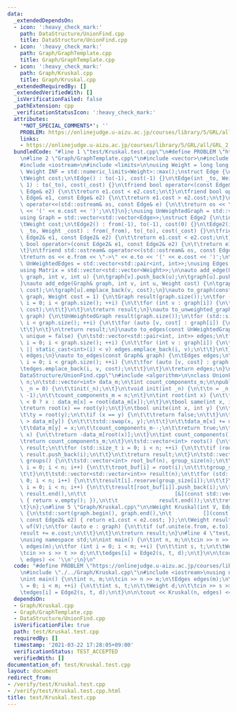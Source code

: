 ```yaml
---
data:
  _extendedDependsOn:
  - icon: ':heavy_check_mark:'
    path: DataStructure/UnionFind.cpp
    title: DataStructure/UnionFind.cpp
  - icon: ':heavy_check_mark:'
    path: Graph/GraphTemplate.cpp
    title: Graph/GraphTemplate.cpp
  - icon: ':heavy_check_mark:'
    path: Graph/Kruskal.cpp
    title: Graph/Kruskal.cpp
  _extendedRequiredBy: []
  _extendedVerifiedWith: []
  _isVerificationFailed: false
  _pathExtension: cpp
  _verificationStatusIcon: ':heavy_check_mark:'
  attributes:
    '*NOT_SPECIAL_COMMENTS*': ''
    PROBLEM: https://onlinejudge.u-aizu.ac.jp/courses/library/5/GRL/all/GRL_2_A
    links:
    - https://onlinejudge.u-aizu.ac.jp/courses/library/5/GRL/all/GRL_2_A
  bundledCode: "#line 1 \"test/Kruskal.test.cpp\"\n#define PROBLEM \"https://onlinejudge.u-aizu.ac.jp/courses/library/5/GRL/all/GRL_2_A\"\
    \n#line 2 \"Graph/GraphTemplate.cpp\"\n#include <vector>\n#include <utility>\n\
    #include <iostream>\n#include <limits>\n\nusing Weight = long long;\nconstexpr\
    \ Weight INF = std::numeric_limits<Weight>::max();\nstruct Edge {\n\tint to;\n\
    \tWeight cost;\n\tEdge() : to(-1), cost(-1) {}\n\tEdge(int _to, Weight _cost =\
    \ 1) : to(_to), cost(_cost) {}\n\tfriend bool operator<(const Edge& e1, const\
    \ Edge& e2) {\n\t\treturn e1.cost < e2.cost;\n\t}\n\tfriend bool operator>(const\
    \ Edge& e1, const Edge& e2) {\n\t\treturn e1.cost > e2.cost;\n\t}\n\tfriend std::ostream&\
    \ operator<<(std::ostream& os, const Edge& e) {\n\t\treturn os << \"->\" << e.to\
    \ << '(' << e.cost << ')';\n\t}\n};\nusing UnWeightedGraph = std::vector<std::vector<int>>;\n\
    using Graph = std::vector<std::vector<Edge>>;\nstruct Edge2 {\n\tint from, to;\n\
    \tWeight cost;\n\tEdge2() : from(-1), to(-1), cost(0) {}\n\tEdge2(int _from, int\
    \ _to, Weight _cost) : from(_from), to(_to), cost(_cost) {}\n\tfriend bool operator<(const\
    \ Edge2& e1, const Edge2& e2) {\n\t\treturn e1.cost < e2.cost;\n\t}\n\tfriend\
    \ bool operator>(const Edge2& e1, const Edge2& e2) {\n\t\treturn e1.cost > e2.cost;\n\
    \t}\n\tfriend std::ostream& operator<<(std::ostream& os, const Edge2& e) {\n\t\
    \treturn os << e.from << \"->\" << e.to << '(' << e.cost << ')';\n\t}\n};\nusing\
    \ UnWeightedEdges = std::vector<std::pair<int, int>>;\nusing Edges = std::vector<Edge2>;\n\
    using Matrix = std::vector<std::vector<Weight>>;\n\nauto add_edge(UnWeightedGraph&\
    \ graph, int v, int u) {\n\tgraph[v].push_back(u);\n\tgraph[u].push_back(v);\n\
    }\nauto add_edge(Graph& graph, int v, int u, Weight cost) {\n\tgraph[v].emplace_back(u,\
    \ cost);\n\tgraph[u].emplace_back(v, cost);\n}\nauto to_graph(const UnWeightedGraph&\
    \ graph, Weight cost = 1) {\n\tGraph result(graph.size());\n\tfor (std::size_t\
    \ i = 0; i < graph.size(); ++i) {\n\t\tfor (int v : graph[i]) {\n\t\t\tresult[i].emplace_back(v,\
    \ cost);\n\t\t}\n\t}\n\treturn result;\n}\nauto to_unweighted_graph(const Graph&\
    \ graph) {\n\tUnWeightedGraph result(graph.size());\n\tfor (std::size_t i = 0;\
    \ i < graph.size(); ++i) {\n\t\tfor (auto [v, cost] : graph[i]) {\n\t\t\tresult[i].push_back(v);\n\
    \t\t}\n\t}\n\treturn result;\n}\nauto to_edges(const UnWeightedGraph& graph, bool\
    \ unique = false) {\n\tstd::vector<std::pair<int, int>> edges;\n\tfor (std::size_t\
    \ i = 0; i < graph.size(); ++i) {\n\t\tfor (int v : graph[i]) {\n\t\t\tif (!unique\
    \ || static_cast<int>(i) < v) edges.emplace_back(i, v);\n\t\t}\n\t}\n\treturn\
    \ edges;\n}\nauto to_edges(const Graph& graph) {\n\tEdges edges;\n\tfor (std::size_t\
    \ i = 0; i < graph.size(); ++i) {\n\t\tfor (auto [v, cost] : graph[i]) {\n\t\t\
    \tedges.emplace_back(i, v, cost);\n\t\t}\n\t}\n\treturn edges;\n}\n#line 4 \"\
    DataStructure/UnionFind.cpp\"\n#include <algorithm>\n\nclass UnionFind {\n\tstd::size_t\
    \ n;\n\tstd::vector<int> data_m;\n\tint count_components_m;\n\npublic:\n\tUnionFind(int\
    \ _n = 0) {\n\t\tinit(_n);\n\t}\n\tvoid init(int _n) {\n\t\tn = _n;\n\t\tdata_m.assign(n,\
    \ -1);\n\t\tcount_components_m = n;\n\t}\n\tint root(int x) {\n\t\treturn data_m[x]\
    \ < 0 ? x : data_m[x] = root(data_m[x]);\n\t}\n\tbool same(int x, int y) {\n\t\
    \treturn root(x) == root(y);\n\t}\n\tbool unite(int x, int y) {\n\t\tx = root(x);\n\
    \t\ty = root(y);\n\t\tif (x == y) {\n\t\t\treturn false;\n\t\t}\n\t\tif (data_m[x]\
    \ > data_m[y]) {\n\t\t\tstd::swap(x, y);\n\t\t}\n\t\tdata_m[x] += data_m[y];\n\
    \t\tdata_m[y] = x;\n\t\tcount_components_m--;\n\t\treturn true;\n\t}\n\tint size(int\
    \ x) {\n\t\treturn -data_m[root(x)];\n\t}\n\tint count_components() const {\n\t\
    \treturn count_components_m;\n\t}\n\tstd::vector<int> roots() {\n\t\tstd::vector<int>\
    \ result;\n\t\tfor (std::size_t i = 0; i < n; ++i) {\n\t\t\tif (root(i) == static_cast<int>(i))\
    \ result.push_back(i);\n\t\t}\n\t\treturn result;\n\t}\n\tstd::vector<std::vector<int>>\
    \ groups() {\n\t\tstd::vector<int> root_buf(n), group_size(n);\n\t\tfor (std::size_t\
    \ i = 0; i < n; i++) {\n\t\t\troot_buf[i] = root(i);\n\t\t\tgroup_size[root_buf[i]]++;\n\
    \t\t}\n\t\tstd::vector<std::vector<int>> result(n);\n\t\tfor (std::size_t i =\
    \ 0; i < n; i++) {\n\t\t\tresult[i].reserve(group_size[i]);\n\t\t}\n\t\tfor (std::size_t\
    \ i = 0; i < n; i++) {\n\t\t\tresult[root_buf[i]].push_back(i);\n\t\t}\n\t\tresult.erase(std::remove_if(result.begin(),\
    \ result.end(),\n\t\t                            [&](const std::vector<int>& v)\
    \ { return v.empty(); }),\n\t\t             result.end());\n\t\treturn result;\n\
    \t}\n};\n#line 5 \"Graph/Kruskal.cpp\"\n\nWeight Kruskal(int V, Edges& graph)\
    \ {\n\tstd::sort(graph.begin(), graph.end(),\n\t          [](const Edge2& e1,\
    \ const Edge2& e2) { return e1.cost < e2.cost; });\n\tWeight result = 0;\n\tUnionFind\
    \ uf(V);\n\tfor (auto e : graph) {\n\t\tif (uf.unite(e.from, e.to)) {\n\t\t\t\
    result += e.cost;\n\t\t}\n\t}\n\treturn result;\n}\n#line 4 \"test/Kruskal.test.cpp\"\
    \nusing namespace std;\n\nint main() {\n\tint n, m;\n\tcin >> n >> m;\n\tEdges\
    \ edges(m);\n\tfor (int i = 0; i < m; ++i) {\n\t\tint s, t;\n\t\tWeight d;\n\t\
    \tcin >> s >> t >> d;\n\t\tedges[i] = Edge2(s, t, d);\n\t}\n\n\tcout << Kruskal(n,\
    \ edges) << '\\n';\n}\n"
  code: "#define PROBLEM \"https://onlinejudge.u-aizu.ac.jp/courses/library/5/GRL/all/GRL_2_A\"\
    \n#include \"./../Graph/Kruskal.cpp\"\n#include <iostream>\nusing namespace std;\n\
    \nint main() {\n\tint n, m;\n\tcin >> n >> m;\n\tEdges edges(m);\n\tfor (int i\
    \ = 0; i < m; ++i) {\n\t\tint s, t;\n\t\tWeight d;\n\t\tcin >> s >> t >> d;\n\t\
    \tedges[i] = Edge2(s, t, d);\n\t}\n\n\tcout << Kruskal(n, edges) << '\\n';\n}"
  dependsOn:
  - Graph/Kruskal.cpp
  - Graph/GraphTemplate.cpp
  - DataStructure/UnionFind.cpp
  isVerificationFile: true
  path: test/Kruskal.test.cpp
  requiredBy: []
  timestamp: '2021-03-22 17:28:05+09:00'
  verificationStatus: TEST_ACCEPTED
  verifiedWith: []
documentation_of: test/Kruskal.test.cpp
layout: document
redirect_from:
- /verify/test/Kruskal.test.cpp
- /verify/test/Kruskal.test.cpp.html
title: test/Kruskal.test.cpp
---
```

